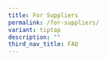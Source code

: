 ```yaml
---
title: For Suppliers
permalink: /for-suppliers/
variant: tiptap
description: ""
third_nav_title: FAQ
---
```


